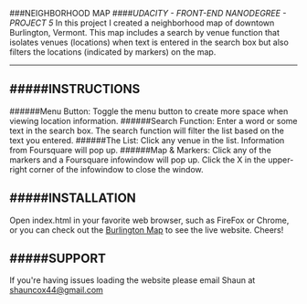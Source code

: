 ###NEIGHBORHOOD MAP
####*UDACITY - FRONT-END NANODEGREE - PROJECT 5*
In this project I created a neighborhood map of downtown
Burlington, Vermont. This map includes a search by venue function
that isolates venues (locations) when text is entered in the 
search box but also filters the locations (indicated by markers) 
on the map.

-----------------------------------------------------------------


#####INSTRUCTIONS
-----------------------------------------------------------------
######Menu Button:
	Toggle the menu button to create more space when viewing 
	location information.
######Search Function:
	Enter a word or some text in the search box. The search 
	function will filter the list based on the text you entered.
######The List: 
	Click any venue in the list. Information from Foursquare will
	pop up.
######Map & Markers:
	Click any of the markers and a Foursquare infowindow will 
	pop up. Click the X in the upper-right corner of the 
	infowindow to close the window.


#####INSTALLATION
-----------------------------------------------------------------
Open index.html in your favorite web browser, such as FireFox or 
Chrome, or you can check out the 
[Burlington Map](http://shaunc44.github.io/neighborhood-map/) to see 
the live website. Cheers!


#####SUPPORT
-----------------------------------------------------------------
If you're having issues loading the website please email 
Shaun at shauncox44@gmail.com